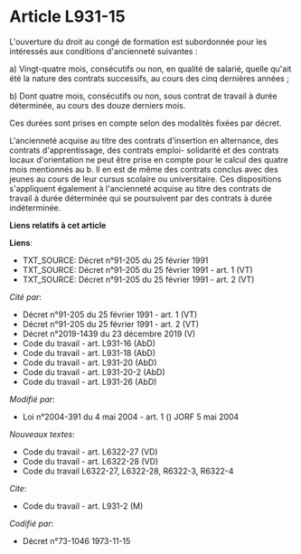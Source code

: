 # Article L931-15

L'ouverture du droit au congé de formation est subordonnée pour les intéressés aux conditions d'ancienneté suivantes :

a) Vingt-quatre mois, consécutifs ou non, en qualité de salarié, quelle qu'ait été la nature des contrats successifs, au
cours des cinq dernières années ;

b) Dont quatre mois, consécutifs ou non, sous contrat de travail à durée déterminée, au cours des douze derniers mois.

Ces durées sont prises en compte selon des modalités fixées par décret.

L'ancienneté acquise au titre des contrats d'insertion en alternance, des contrats d'apprentissage, des contrats emploi-
solidarité et des contrats locaux d'orientation ne peut être prise en compte pour le calcul des quatre mois mentionnés au b.
Il en est de même des contrats conclus avec des jeunes au cours de leur cursus scolaire ou universitaire. Ces dispositions
s'appliquent également à l'ancienneté acquise au titre des contrats de travail à durée déterminée qui se poursuivent par des
contrats à durée indéterminée.

**Liens relatifs à cet article**

**Liens**:

  - TXT_SOURCE: Décret n°91-205 du 25 février 1991
  - TXT_SOURCE: Décret n°91-205 du 25 février 1991 - art. 1 (VT)
  - TXT_SOURCE: Décret n°91-205 du 25 février 1991 - art. 2 (VT)

_Cité par_:

  - Décret n°91-205 du 25 février 1991 - art. 1 (VT)
  - Décret n°91-205 du 25 février 1991 - art. 2 (VT)
  - Décret n°2019-1439 du 23 décembre 2019 (V)
  - Code du travail - art. L931-16 (AbD)
  - Code du travail - art. L931-18 (AbD)
  - Code du travail - art. L931-20 (AbD)
  - Code du travail - art. L931-20-2 (AbD)
  - Code du travail - art. L931-26 (AbD)

_Modifié par_:

  - Loi n°2004-391 du 4 mai 2004 - art. 1 () JORF 5 mai 2004

_Nouveaux textes_:

  - Code du travail - art. L6322-27 (VD)
  - Code du travail - art. L6322-28 (VD)
  - Code du travail L6322-27, L6322-28, R6322-3, R6322-4

_Cite_:

  - Code du travail - art. L931-2 (M)

_Codifié par_:

  - Décret n°73-1046 1973-11-15
